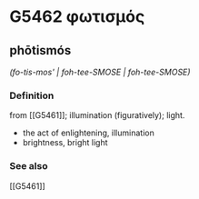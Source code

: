 # G5462 φωτισμός

## phōtismós

_(fo-tis-mos' | foh-tee-SMOSE | foh-tee-SMOSE)_

### Definition

from [[G5461]]; illumination (figuratively); light.

- the act of enlightening, illumination
- brightness, bright light

### See also

[[G5461]]

